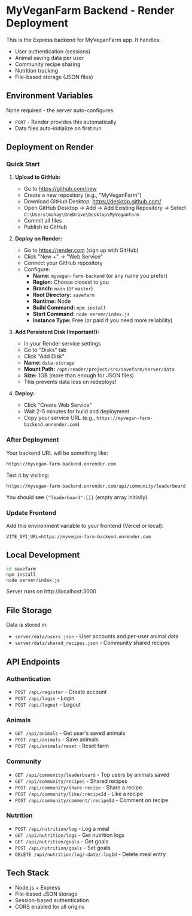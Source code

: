 # MyVeganFarm Backend - Render Deployment

This is the Express backend for MyVeganFarm app. It handles:
- User authentication (sessions)
- Animal saving data per user
- Community recipe sharing
- Nutrition tracking
- File-based storage (JSON files)

## Environment Variables

None required - the server auto-configures:
- `PORT` - Render provides this automatically
- Data files auto-initialize on first run

## Deployment on Render

### Quick Start

1. **Upload to GitHub:**
   - Go to https://github.com/new
   - Create a new repository (e.g., "MyVeganFarm")
   - Download GitHub Desktop: https://desktop.github.com/
   - Open GitHub Desktop → Add → Add Existing Repository → Select `C:\Users\mohay\OneDrive\Desktop\MyVeganFarm`
   - Commit all files
   - Publish to GitHub

2. **Deploy on Render:**
   - Go to https://render.com (sign up with GitHub)
   - Click "New +" → "Web Service"
   - Connect your GitHub repository
   - Configure:
     - **Name:** `myvegan-farm-backend` (or any name you prefer)
     - **Region:** Choose closest to you
     - **Branch:** `main` (or `master`)
     - **Root Directory:** `savefarm`
     - **Runtime:** Node
     - **Build Command:** `npm install`
     - **Start Command:** `node server/index.js`
     - **Instance Type:** Free (or paid if you need more reliability)
   
3. **Add Persistent Disk (Important!):**
   - In your Render service settings
   - Go to "Disks" tab
   - Click "Add Disk"
   - **Name:** `data-storage`
   - **Mount Path:** `/opt/render/project/src/savefarm/server/data`
   - **Size:** 1GB (more than enough for JSON files)
   - This prevents data loss on redeploys!

4. **Deploy:**
   - Click "Create Web Service"
   - Wait 2-5 minutes for build and deployment
   - Copy your service URL (e.g., `https://myvegan-farm-backend.onrender.com`)

### After Deployment

Your backend URL will be something like:
```
https://myvegan-farm-backend.onrender.com
```

Test it by visiting:
```
https://myvegan-farm-backend.onrender.com/api/community/leaderboard
```

You should see `{"leaderboard":[]}` (empty array initially).

### Update Frontend

Add this environment variable to your frontend (Vercel or local):
```
VITE_API_URL=https://myvegan-farm-backend.onrender.com
```

## Local Development

```bash
cd savefarm
npm install
node server/index.js
```

Server runs on http://localhost:3000

## File Storage

Data is stored in:
- `server/data/users.json` - User accounts and per-user animal data
- `server/data/shared_recipes.json` - Community shared recipes

## API Endpoints

### Authentication
- `POST /api/register` - Create account
- `POST /api/login` - Login
- `POST /api/logout` - Logout

### Animals
- `GET /api/animals` - Get user's saved animals
- `POST /api/animals` - Save animals
- `POST /api/animals/reset` - Reset farm

### Community
- `GET /api/community/leaderboard` - Top users by animals saved
- `GET /api/community/recipes` - Shared recipes
- `POST /api/community/share-recipe` - Share a recipe
- `POST /api/community/like/:recipeId` - Like a recipe
- `POST /api/community/comment/:recipeId` - Comment on recipe

### Nutrition
- `POST /api/nutrition/log` - Log a meal
- `GET /api/nutrition/logs` - Get nutrition logs
- `GET /api/nutrition/goals` - Get goals
- `POST /api/nutrition/goals` - Set goals
- `DELETE /api/nutrition/log/:date/:logId` - Delete meal entry

## Tech Stack

- Node.js + Express
- File-based JSON storage
- Session-based authentication
- CORS enabled for all origins
